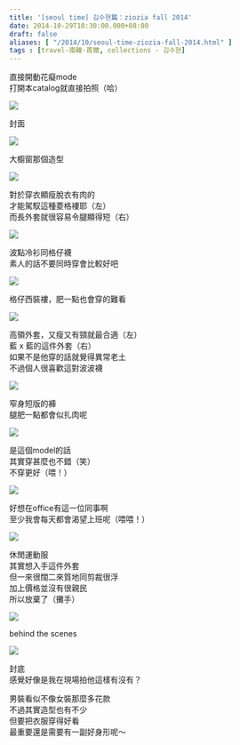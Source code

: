 ```yaml
---
title: '[seoul time] 김수현篇：ziozia fall 2014'
date: 2014-10-29T10:30:00.000+08:00
draft: false
aliases: [ "/2014/10/seoul-time-ziozia-fall-2014.html" ]
tags : [travel-南韓-首爾, collections - 김수현]
---
```


直接開動花癡mode  
打開本catalog就直接拍照（哈）  

[![](https://3.bp.blogspot.com/-F3pF66N5Lng/XE2LzB_ZCUI/AAAAAAAAHbk/h38jtY6nUSsB1DwSsLj8EHBoC_-ByR_qgCLcBGAs/s640/15009146994_cd523a5d7d_z.jpg)](https://3.bp.blogspot.com/-F3pF66N5Lng/XE2LzB_ZCUI/AAAAAAAAHbk/h38jtY6nUSsB1DwSsLj8EHBoC_-ByR_qgCLcBGAs/s1600/15009146994_cd523a5d7d_z.jpg)

封面  

[![](https://3.bp.blogspot.com/-d9zhr11xwBQ/XE2L5gwGLII/AAAAAAAAHbo/daLUVLAzXWc5ow_8vvUN23eNNrt0n34yACLcBGAs/s640/15630753022_d124ff818a_z.jpg)](https://3.bp.blogspot.com/-d9zhr11xwBQ/XE2L5gwGLII/AAAAAAAAHbo/daLUVLAzXWc5ow_8vvUN23eNNrt0n34yACLcBGAs/s1600/15630753022_d124ff818a_z.jpg)

大櫥窗那個造型  

[![](https://3.bp.blogspot.com/-jw8iIiKU8z0/XE2L_vaJL2I/AAAAAAAAHbs/EmD57lzAAe4EfeBM10VYZF3l755y1wY0QCLcBGAs/s640/15009731793_dc4f4812d2_z.jpg)](https://3.bp.blogspot.com/-jw8iIiKU8z0/XE2L_vaJL2I/AAAAAAAAHbs/EmD57lzAAe4EfeBM10VYZF3l755y1wY0QCLcBGAs/s1600/15009731793_dc4f4812d2_z.jpg)

對於穿衣顯瘦脫衣有肉的  
才能駕馭這種菱格褸耶（左）  
而長外套就很容易令腿顯得短（右）  

[![](https://4.bp.blogspot.com/-XhpnD3WJoQ8/XE2MIu-ZBWI/AAAAAAAAHbw/LhCZJ_VavDkNn490RpT9HsBBLRaSzxPbQCLcBGAs/s640/15443914587_f155662c41_z.jpg)](https://4.bp.blogspot.com/-XhpnD3WJoQ8/XE2MIu-ZBWI/AAAAAAAAHbw/LhCZJ_VavDkNn490RpT9HsBBLRaSzxPbQCLcBGAs/s1600/15443914587_f155662c41_z.jpg)

波點冷衫同格仔襪  
素人的話不要同時穿會比較好吧  

[![](https://4.bp.blogspot.com/-K4Cyw2lRBG8/XE2MQfWv3BI/AAAAAAAAHb8/LIP8NwYF9f84Ri70H0sU6P9Nf_teoD2DACLcBGAs/s640/15627238371_bb9fca8002_z.jpg)](https://4.bp.blogspot.com/-K4Cyw2lRBG8/XE2MQfWv3BI/AAAAAAAAHb8/LIP8NwYF9f84Ri70H0sU6P9Nf_teoD2DACLcBGAs/s1600/15627238371_bb9fca8002_z.jpg)

格仔西裝褸，肥一點也會穿的難看  

[![](https://2.bp.blogspot.com/-cj3R6i_cy_o/XE2MaoBTcvI/AAAAAAAAHcA/5dVRqoRErz0q1ikZa_KzJTVabWKT4tsvgCLcBGAs/s640/15444317360_692abed04c_z.jpg)](https://2.bp.blogspot.com/-cj3R6i_cy_o/XE2MaoBTcvI/AAAAAAAAHcA/5dVRqoRErz0q1ikZa_KzJTVabWKT4tsvgCLcBGAs/s1600/15444317360_692abed04c_z.jpg)

高領外套，又瘦又有頸就最合適（左）  
藍 x 藍的這件外套（右）  
如果不是他穿的話就覺得異常老土  
不過個人很喜歡這對波波襪  

[![](https://2.bp.blogspot.com/-zGt49YDeBMI/XE2MfwNT95I/AAAAAAAAHcE/4PAwOBHiy7cQKWBKhTauTZgVX1EXWjKDgCLcBGAs/s640/15629915195_c0a65baedc_z.jpg)](https://2.bp.blogspot.com/-zGt49YDeBMI/XE2MfwNT95I/AAAAAAAAHcE/4PAwOBHiy7cQKWBKhTauTZgVX1EXWjKDgCLcBGAs/s1600/15629915195_c0a65baedc_z.jpg)

窄身短版的褲  
腿肥一點都會似扎肉呢  

[![](https://1.bp.blogspot.com/-_gFW6EpxxI4/XE2Mm3AyDyI/AAAAAAAAHcI/Yzf52vHLQpURVdSC6B_FgfABuaWrhAYnQCLcBGAs/s640/15630751752_3f3cf0a2f5_z.jpg)](https://1.bp.blogspot.com/-_gFW6EpxxI4/XE2Mm3AyDyI/AAAAAAAAHcI/Yzf52vHLQpURVdSC6B_FgfABuaWrhAYnQCLcBGAs/s1600/15630751752_3f3cf0a2f5_z.jpg)

是這個model的話  
其實穿甚麼也不錯（笑）  
不穿更好（喂！）  

[![](https://3.bp.blogspot.com/-uwI62a5dpSg/XE2MsoFNiEI/AAAAAAAAHcQ/IInb2S0M-Jgvfm6_LQ32Wnqb-i-eVi5zQCLcBGAs/s640/15443266909_40ae9fb7d5_z.jpg)](https://3.bp.blogspot.com/-uwI62a5dpSg/XE2MsoFNiEI/AAAAAAAAHcQ/IInb2S0M-Jgvfm6_LQ32Wnqb-i-eVi5zQCLcBGAs/s1600/15443266909_40ae9fb7d5_z.jpg)

好想在office有這一位同事啊  
至少我會每天都會渴望上班呢（喂喂！）  

[![](https://3.bp.blogspot.com/-xbf373vsNSo/XE2M8BRR0pI/AAAAAAAAHcY/b8rV5TNkbB4gdBnSw992JVSdFoQfpwovwCLcBGAs/s640/15009145854_8130a95fb0_z.jpg)](https://3.bp.blogspot.com/-xbf373vsNSo/XE2M8BRR0pI/AAAAAAAAHcY/b8rV5TNkbB4gdBnSw992JVSdFoQfpwovwCLcBGAs/s1600/15009145854_8130a95fb0_z.jpg)

休閒運動服  
其實想入手這件外套  
但一來很闊二來質地同剪裁很浮  
加上價格並沒有很親民  
所以放棄了（攤手）  

[![](https://1.bp.blogspot.com/-Dae7V_UMFdQ/XE2NKL2TH6I/AAAAAAAAHcg/jGC9dv_6vnUngejwqYUqW-rbiKZuU6GwgCLcBGAs/s640/15630752452_baf7ae9bb7_z.jpg)](https://1.bp.blogspot.com/-Dae7V_UMFdQ/XE2NKL2TH6I/AAAAAAAAHcg/jGC9dv_6vnUngejwqYUqW-rbiKZuU6GwgCLcBGAs/s1600/15630752452_baf7ae9bb7_z.jpg)

behind the scenes  

[![](https://1.bp.blogspot.com/-T-Ec-7vmBHU/XE2NPou34iI/AAAAAAAAHco/UsYOyofwNtE5k8fV7ZBDz_oz9bmAK8UIgCLcBGAs/s640/15009730313_26e4cb2ed9_z.jpg)](https://1.bp.blogspot.com/-T-Ec-7vmBHU/XE2NPou34iI/AAAAAAAAHco/UsYOyofwNtE5k8fV7ZBDz_oz9bmAK8UIgCLcBGAs/s1600/15009730313_26e4cb2ed9_z.jpg)

封底  
感覺好像是我在現場拍他這樣有沒有？  
  
男裝看似不像女裝那麼多花款  
不過其實造型也有不少  
但要把衣服穿得好看  
最重要還是需要有一副好身形呢～
